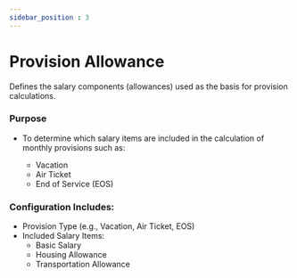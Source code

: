 ```yaml
---
sidebar_position : 3
---
```


# Provision Allowance

Defines the salary components (allowances) used as the basis for provision calculations.

### Purpose

  - To determine which salary items are included in the calculation of monthly provisions such as:

    - Vacation
    - Air Ticket
    - End of Service (EOS)

### Configuration Includes:

  - Provision Type (e.g., Vacation, Air Ticket, EOS)
  - Included Salary Items:
    - Basic Salary
    - Housing Allowance
    - Transportation Allowance